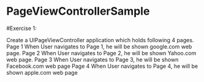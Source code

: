 # PageViewControllerSample

#Exercise 1:

Create a UIPageViewController application which holds following 4 pages.
Page 1
When User navigates to Page 1, he will be shown google.com web page.
Page 2
When User navigates to Page 2, he will be shown Yahoo.com web page.
Page 3
When User navigates to Page 3, he will be shown Facebook.com web page
Page 4
When User navigates to Page 4, he will be shown apple.com web page
